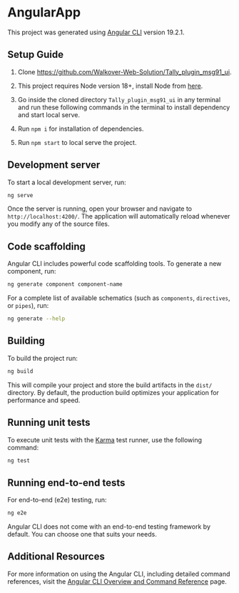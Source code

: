 # AngularApp

This project was generated using [Angular CLI](https://github.com/angular/angular-cli) version 19.2.1.

## Setup Guide

1. Clone https://github.com/Walkover-Web-Solution/Tally_plugin_msg91_ui.

2. This project requires Node version 18+, install Node from [here](https://nodejs.org/en/).

3. Go inside the cloned directory `Tally_plugin_msg91_ui` in any terminal and run these following commands in the terminal to install dependency and start local serve.

4. Run `npm i` for installation of dependencies.

5. Run `npm start` to local serve the project.

## Development server

To start a local development server, run:

```bash
ng serve
```

Once the server is running, open your browser and navigate to `http://localhost:4200/`. The application will automatically reload whenever you modify any of the source files.

## Code scaffolding

Angular CLI includes powerful code scaffolding tools. To generate a new component, run:

```bash
ng generate component component-name
```

For a complete list of available schematics (such as `components`, `directives`, or `pipes`), run:

```bash
ng generate --help
```

## Building

To build the project run:

```bash
ng build
```

This will compile your project and store the build artifacts in the `dist/` directory. By default, the production build optimizes your application for performance and speed.

## Running unit tests

To execute unit tests with the [Karma](https://karma-runner.github.io) test runner, use the following command:

```bash
ng test
```

## Running end-to-end tests

For end-to-end (e2e) testing, run:

```bash
ng e2e
```

Angular CLI does not come with an end-to-end testing framework by default. You can choose one that suits your needs.

## Additional Resources

For more information on using the Angular CLI, including detailed command references, visit the [Angular CLI Overview and Command Reference](https://angular.dev/tools/cli) page.
